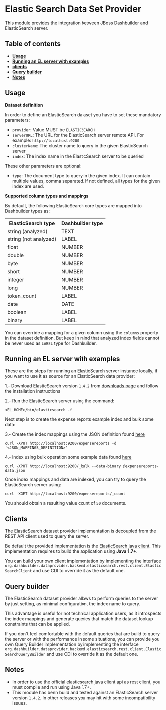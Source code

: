 Elastic Search Data Set Provider
================================

This module provides the integration between JBoss Dashbuilder and ElasticSearch server.          

Table of contents
------------------

* **[Usage](#usage)**
* **[Running an EL server with examples](#running-an-el-server-with-examples)**
* **[clients](#clients)**
* **[Query builder](#query-builder)**
* **[Notes](#notes)**


Usage
-----

**Dataset definition**

In order to define an ElasticSearch dataset you have to set these mandatory parameters:                
* <code>provider</code>: Value MUST be <code>ELASTICSEARCH</code>           
* <code>serverURL</code>: The URL for the ElasticSearch server remote API. For example: <code>http://localhost:9200</code>           
* <code>clusterName</code>: The cluster name to query in the given ElasticSearch server           
* <code>index</code>: The index name in the ElasticSearch server to be queried           

These other parameters are optional:                
* <code>type</code>: The document type to query in the given index. It can contain multiple values, comma separated. If not defined, all types for the given index are used.           

**Supported column types and mappings**

By default, the following ElasticSearch core types are mapped into Dashbuilder types as:                     
<table>
    <tr>
        <th>ElasticSearch type</th>
        <th>Dashbuilder type</th>
    </tr>
    <tr>
        <td>string (analyzed)</td>
        <td>TEXT</td>
    </tr>
    <tr>
        <td>string (not analyzed)</td>
        <td>LABEL</td>
    </tr>
    <tr>
        <td>float</td>
        <td>NUMBER</td>
    </tr>
    <tr>
        <td>double</td>
        <td>NUMBER</td>
    </tr>
    <tr>
        <td>byte</td>
        <td>NUMBER</td>
    </tr>
    <tr>
        <td>short</td>
        <td>NUMBER</td>
    </tr>
    <tr>
        <td>integer</td>
        <td>NUMBER</td>
    </tr>
    <tr>
        <td>long</td>
        <td>NUMBER</td>
    </tr>
    <tr>
        <td>token_count</td>
        <td>LABEL</td>
    </tr>
    <tr>
        <td>date</td>
        <td>DATE</td>
    </tr>
    <tr>
        <td>boolean</td>
        <td>LABEL</td>
    </tr>
    <tr>
        <td>binary</td>
        <td>LABEL</td>
    </tr>
</table>

You can override a mapping for a given column using the <code>columns</code> property in the dataset definition. But keep in mind that analyzed index fields cannot be never used as <code>LABEL</code> type for Dashbuilder.       

Running an EL server with examples
----------------------------------

These are the steps for running an ElasticSearch server instance locally, if you want to use it as source for an ElasticSearch data provider:               

1.- Download ElasticSearch version <code>1.4.2</code> from [downloads page](http://www.elasticsearch.org/download/) and follow the installation instructions                

2.- Run the ElasticSearch server using the command:
    
    <EL_HOME>/bin/elasticsearch -f
    
Next step is to create the expense reports example index and bulk some data:           

3.- Create the index mappings using the JSON definition found [here](./src/test/resources/org/dashbuilder/dataprovider/backend/elasticsearch/server/example-data/expensereports-mappings.json)                      
    
    curl -XPUT http://localhost:9200/expensereports -d '<JSON_MAPPINGS_DEFINITION>'
    
4.- Index using bulk operation some example data found [here](./src/test/resources/org/dashbuilder/dataprovider/backend/elasticsearch/server/example-data/expensereports-data.json)               
    
    curl -XPUT http://localhost:9200/_bulk --data-binary @expensereports-data.json

Once index mappings and data are indexed, you can try to query the ElasticSearch server using:                     

    curl -XGET http://localhost:9200/expensereports/_count
    
You should obtain a resulting value count of <code>50</code> documents.
    
Clients
-------

The ElasticSearch dataset provider implementation is decoupled from the REST API client used to query the server.       

Be default the provided implementation is the [ElasticSearch java client](http://www.elasticsearch.org/guide/en/elasticsearch/client/java-api/current/client.html). This implementation requires to build the application using **Java 1.7+**.                

You can build your own client implementation by implementing the interface <code>org.dashbuilder.dataprovider.backend.elasticsearch.rest.client.ElasticSearchClient</code> and use CDI to override it as the default one.         

Query builder
-------------

The ElasticSearch dataset provider allows to perform queries to the server by just setting, as minimal configuration, the index name to query.        

This advantage is useful for not technical application users, as it introspects the index mappings and generate queries that match the dataset lookup constraints that can be applied.         

If you don't feel comfortable with the default queries that are build to query the server or with the performance in some situations, you can provide you own Query Builder implementation by implementing the interface <code>org.dashbuilder.dataprovider.backend.elasticsearch.rest.client.ElasticSearchQueryBuilder</code> and use CDI to override it as the default one.                   

Notes
-----
* In order to use the official elasticsearch java client api as rest client, you must compile and run using Java 1.7+.               
* This module has benn build and tested against an ElasticSearch server version  <code>1.4.2</code>. In other releases you may hit with some incompatibility issues.                     
